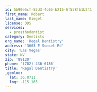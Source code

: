 ```yaml
---
id: 5b90e5cf-55d3-4c65-b215-6f558fb1b241
first_name: Robert
last_name: Riegel
license: DDS
services:
  - prosthodontist
category: Dentists
org_name: 'Regal Dentistry'
address: '3663 E Sunset Rd'
city: 'Las Vegas'
state: NV
zip: '89120'
phone: '(702) 436-6186'
title: 'Regal Dentistry'
_geoloc:
  lat: 36.0711
  lng: -115.165
---
```

